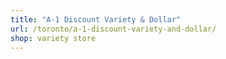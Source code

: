 ```yaml
---
title: "A-1 Discount Variety & Dollar"
url: /toronto/a-1-discount-variety-and-dollar/
shop: variety store
---
```

